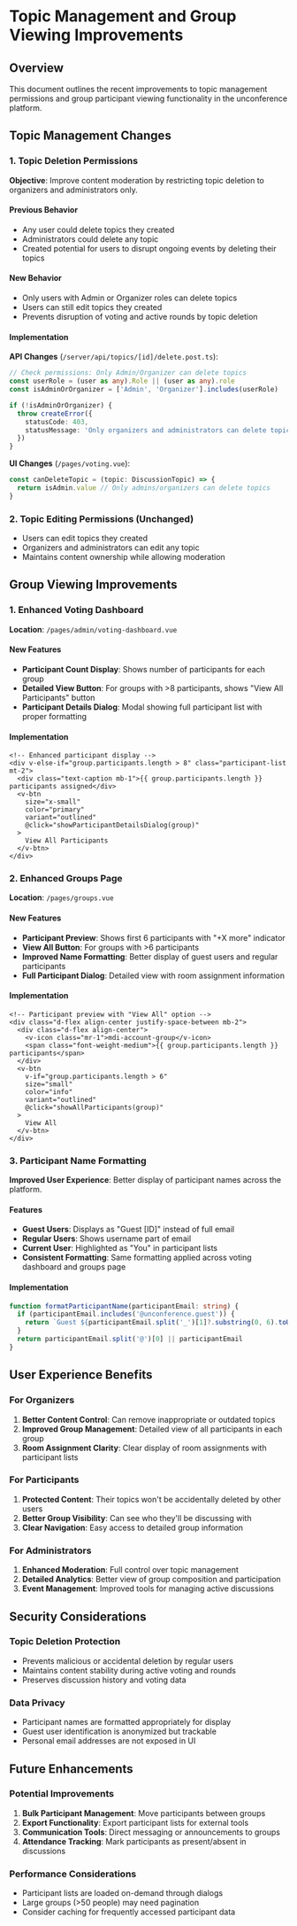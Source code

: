 # Topic Management and Group Viewing Improvements

## Overview
This document outlines the recent improvements to topic management permissions and group participant viewing functionality in the unconference platform.

## Topic Management Changes

### 1. Topic Deletion Permissions
**Objective**: Improve content moderation by restricting topic deletion to organizers and administrators only.

#### Previous Behavior
- Any user could delete topics they created
- Administrators could delete any topic
- Created potential for users to disrupt ongoing events by deleting their topics

#### New Behavior
- Only users with Admin or Organizer roles can delete topics
- Users can still edit topics they created
- Prevents disruption of voting and active rounds by topic deletion

#### Implementation
**API Changes** (`/server/api/topics/[id]/delete.post.ts`):
```typescript
// Check permissions: Only Admin/Organizer can delete topics
const userRole = (user as any).Role || (user as any).role
const isAdminOrOrganizer = ['Admin', 'Organizer'].includes(userRole)

if (!isAdminOrOrganizer) {
  throw createError({
    statusCode: 403,
    statusMessage: 'Only organizers and administrators can delete topics'
  })
}
```

**UI Changes** (`/pages/voting.vue`):
```typescript
const canDeleteTopic = (topic: DiscussionTopic) => {
  return isAdmin.value // Only admins/organizers can delete topics
}
```

### 2. Topic Editing Permissions (Unchanged)
- Users can edit topics they created
- Organizers and administrators can edit any topic
- Maintains content ownership while allowing moderation

## Group Viewing Improvements

### 1. Enhanced Voting Dashboard
**Location**: `/pages/admin/voting-dashboard.vue`

#### New Features
- **Participant Count Display**: Shows number of participants for each group
- **Detailed View Button**: For groups with >8 participants, shows "View All Participants" button
- **Participant Details Dialog**: Modal showing full participant list with proper formatting

#### Implementation
```vue
<!-- Enhanced participant display -->
<div v-else-if="group.participants.length > 8" class="participant-list mt-2">
  <div class="text-caption mb-1">{{ group.participants.length }} participants assigned</div>
  <v-btn
    size="x-small"
    color="primary"
    variant="outlined"
    @click="showParticipantDetailsDialog(group)"
  >
    View All Participants
  </v-btn>
</div>
```

### 2. Enhanced Groups Page
**Location**: `/pages/groups.vue`

#### New Features
- **Participant Preview**: Shows first 6 participants with "+X more" indicator
- **View All Button**: For groups with >6 participants
- **Improved Name Formatting**: Better display of guest users and regular participants
- **Full Participant Dialog**: Detailed view with room assignment information

#### Implementation
```vue
<!-- Participant preview with "View All" option -->
<div class="d-flex align-center justify-space-between mb-2">
  <div class="d-flex align-center">
    <v-icon class="mr-1">mdi-account-group</v-icon>
    <span class="font-weight-medium">{{ group.participants.length }} participants</span>
  </div>
  <v-btn
    v-if="group.participants.length > 6"
    size="small"
    color="info"
    variant="outlined"
    @click="showAllParticipants(group)"
  >
    View All
  </v-btn>
</div>
```

### 3. Participant Name Formatting
**Improved User Experience**: Better display of participant names across the platform.

#### Features
- **Guest Users**: Displays as "Guest [ID]" instead of full email
- **Regular Users**: Shows username part of email
- **Current User**: Highlighted as "You" in participant lists
- **Consistent Formatting**: Same formatting applied across voting dashboard and groups page

#### Implementation
```typescript
function formatParticipantName(participantEmail: string) {
  if (participantEmail.includes('@unconference.guest')) {
    return `Guest ${participantEmail.split('_')[1]?.substring(0, 6).toUpperCase() || 'User'}`
  }
  return participantEmail.split('@')[0] || participantEmail
}
```

## User Experience Benefits

### For Organizers
1. **Better Content Control**: Can remove inappropriate or outdated topics
2. **Improved Group Management**: Detailed view of all participants in each group
3. **Room Assignment Clarity**: Clear display of room assignments with participant lists

### For Participants
1. **Protected Content**: Their topics won't be accidentally deleted by other users
2. **Better Group Visibility**: Can see who they'll be discussing with
3. **Clear Navigation**: Easy access to detailed group information

### For Administrators
1. **Enhanced Moderation**: Full control over topic management
2. **Detailed Analytics**: Better view of group composition and participation
3. **Event Management**: Improved tools for managing active discussions

## Security Considerations

### Topic Deletion Protection
- Prevents malicious or accidental deletion by regular users
- Maintains content stability during active voting and rounds
- Preserves discussion history and voting data

### Data Privacy
- Participant names are formatted appropriately for display
- Guest user identification is anonymized but trackable
- Personal email addresses are not exposed in UI

## Future Enhancements

### Potential Improvements
1. **Bulk Participant Management**: Move participants between groups
2. **Export Functionality**: Export participant lists for external tools
3. **Communication Tools**: Direct messaging or announcements to groups
4. **Attendance Tracking**: Mark participants as present/absent in discussions

### Performance Considerations
- Participant lists are loaded on-demand through dialogs
- Large groups (>50 people) may need pagination
- Consider caching for frequently accessed participant data
